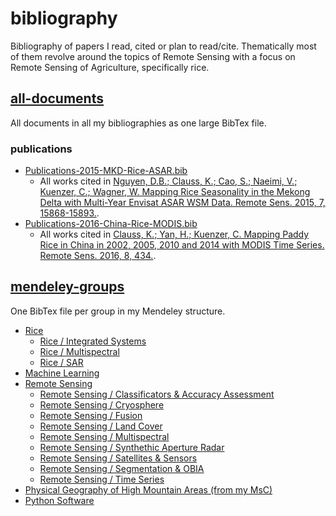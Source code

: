 # bibliography
Bibliography of papers I read, cited or plan to read/cite. Thematically most of them revolve around the topics of Remote Sensing with a focus on Remote Sensing of Agriculture, specifically rice.

## [all-documents](all-documents.bib)
All documents in all my bibliographies as one large BibTex file.

### publications

- [Publications-2015-MKD-Rice-ASAR.bib](mendeley-groups/Publications-2015-MKD-Rice-ASAR.bib)
	- All works cited in [Nguyen, D.B.; Clauss, K.; Cao, S.; Naeimi, V.; Kuenzer, C.; Wagner, W.	Mapping Rice Seasonality in the Mekong Delta with Multi-Year Envisat ASAR WSM Data. Remote Sens. 2015, 7, 15868-15893.](http://www.mdpi.com/2072-4292/7/12/15808).
- [Publications-2016-China-Rice-MODIS.bib](mendeley-groups/Publications-2016-China-Rice-MODIS.bib)
	- All works cited in [Clauss, K.; Yan, H.; Kuenzer, C.	Mapping Paddy Rice in China in 2002, 2005, 2010 and 2014 with MODIS Time Series. Remote Sens. 2016, 8, 434.](http://www.mdpi.com/2072-4292/8/5/434).

## [mendeley-groups](mendeley-groups)
One BibTex file per group in my Mendeley structure.

- [Rice](mendeley-groups/Rice.bib)
	- [Rice / Integrated Systems](mendeley-groups/Rice-Integrated_Rice-general.bib)
	- [Rice / Multispectral](mendeley-groups/Rice-Multispectral-Rice.bib)
	- [Rice / SAR](mendeley-groups/Rice-SAR-Rice.bib)
- [Machine Learning](mendeley-groups/Machine-Learning.bib)
- [Remote Sensing](mendeley-groups/Remote-Sensing.bib)
	- [Remote Sensing / Classificators & Accuracy Assessment](mendeley-groups/Remote-Sensing-classificators-accuracy.bib)
	- [Remote Sensing / Cryosphere](mendeley-groups/Remote-Sensing-cryosphere.bib)
	- [Remote Sensing / Fusion](mendeley-groups/Remote-Sensing-fusion.bib)
	- [Remote Sensing / Land Cover](mendeley-groups/Remote-Sensing-land-cover.bib)
	- [Remote Sensing / Multispectral](mendeley-groups/Remote-Sensing-multispectral.bib)
	- [Remote Sensing / Synthethic Aperture Radar](mendeley-groups/Remote-Sensing-SAR.bib)
	- [Remote Sensing / Satellites & Sensors](mendeley-groups/Remote-Sensing-satellites-sensors.bib)
	- [Remote Sensing / Segmentation & OBIA](mendeley-groups/Remote-Sensing-segmentation-obia.bib)
	- [Remote Sensing / Time Series](mendeley-groups/Remote-Sensing-time-series.bib)
- [Physical Geography of High Mountain Areas (from my MsC)](mendeley-groups/MsC-Physical-Geography.bib)
- [Python Software](mendeley-groups/Python-Software.bib)
